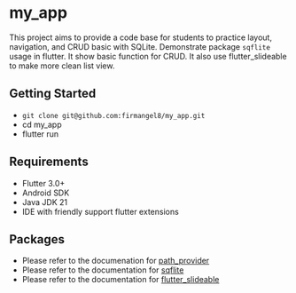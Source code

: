 # my_app

This project aims to provide a code base for students to practice layout, navigation, and CRUD basic with SQLite. Demonstrate package `sqflite` usage in flutter. It show basic function for CRUD. It also use flutter_slideable to make more clean list view.

## Getting Started
- `git clone git@github.com:firmangel8/my_app.git`
- cd my_app
- flutter run

## Requirements
- Flutter 3.0+
- Android SDK
- Java JDK 21
- IDE with friendly support flutter extensions

## Packages
- Please refer to the documenation for [path_provider](https://pub.dev/packages/path_provider)
- Please refer to the documentation for [sqflite](https://pub.dev/packages/sqflite)
- Please refer to the documentation for [flutter_slideable](https://pub.dev/packages/flutter_slidable)
